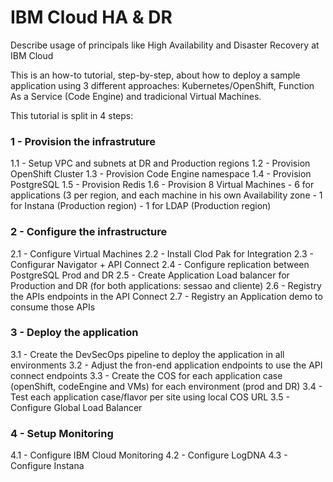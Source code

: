 # IBM Cloud HA & DR
Describe usage of principals like High Availability and Disaster Recovery at IBM Cloud

This is an how-to tutorial, step-by-step, about how to deploy a sample application using 3 different approaches: Kubernetes/OpenShift, Function As a Service (Code Engine) and tradicional Virtual Machines. 

This tutorial is split in 4 steps:

### 1 - Provision the infrastruture
1.1 - Setup VPC and subnets at DR and Production regions
1.2 - Provision OpenShift Cluster
1.3 - Provision Code Engine namespace
1.4 - Provision PostgreSQL
1.5 - Provision Redis
1.6 - Provision 8 Virtual Machines
      - 6 for applications (3 per region, and each machine in his own Availability zone
      - 1 for Instana (Production region)
      - 1 for LDAP (Production region)

### 2 - Configure the infrastructure
2.1 - Configure Virtual Machines 
2.2 - Install Clod Pak for Integration
2.3 - Configurar Navigator + API Connect
2.4 - Configure replication between PostgreSQL Prod and DR
2.5 - Create Application Load balancer for Production and DR (for both applications: sessao and cliente) 
2.6 - Registry the APIs endpoints in the API Connect
2.7 - Registry an Application demo to consume those APIs

### 3 - Deploy the application
3.1 - Create the DevSecOps pipeline to deploy the application in all environments
3.2 - Adjust the fron-end application endpoints to use the API connect endpoints 
3.3 - Create the COS for each application case (openShift, codeEngine and VMs) for each environment (prod and DR)
3.4 - Test each application case/flavor per site using local COS URL
3.5 - Configure Global Load Balancer

### 4 - Setup Monitoring
4.1 - Configure IBM Cloud Monitoring
4.2 - Configure LogDNA
4.3 - Configure Instana


